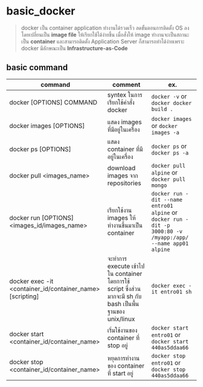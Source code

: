 # basic_docker
  >docker เป็น container application ทำงานได้รวดเร็ว ลดขั้นตอนการติดตั้ง OS ลง โดยเปลี่ยนเป็น **image file** ให้เรียกใช้ได้ง่ายขึ้น เมื่อสั่งให้ image ทำงานจะเป็นสถานะเป็น **container** และสามารถติดตั้ง Application Server ก็สามารถทำได้ง่ายเพราะ docker มีลักษณะเป็น **Infrastructure-as-Code**

## basic command
command | comment | ex.
--------|----------|---------
docker [OPTIONS] COMMAND| syntex ในการเรียกใช้คำสั่ง docker | `docker -v` or `docker docker build .`
docker images [OPTIONS] | แสดง images ที่มีอยู่ในเครื่อง | `docker images` or `docker images -a`
docker ps [OPTIONS] | แสดง container ที่มีอยู่ในเครื่อง | `docker ps` or `docker ps -a`
docker pull <images_name> | download images จาก repositories | `docker pull alpine` or `docker pull mongo`
docker run [OPTIONS] <images_id/images_name> | เรียกใช้งาน images ให้ทำงานขึ้นมาเป็น container | `docker run -dit --name entro01 alpine` or `docker run -dit -p 3000:80 -v /myapp:/app/ --name app01 alpine`
docker exec -it <container_id/container_name> [scripting] | จะทำการ execute เข้าไปใน container โดยการใช้ script ซึ่งส่วนมากจะมี sh กับ bash เป็นพื้นฐานของ unix/linux | `docker exec -it entro01 sh`
docker start <container_id/container_name> | เริ่มใช้งานของ container ที่ stop อยู่ | `docker start entro01` or `docker start 440as5ddaa66`
docker stop <container_id/container_name> | หยุดการทำงานของ container ที่ start อยู่ | `docker stop entro01` or `docker stop 440as5ddaa66`
